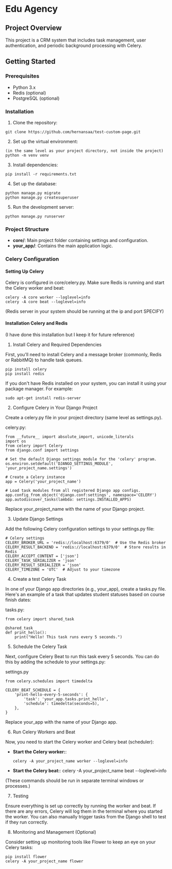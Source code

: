 # Edu Agency

## Project Overview
This project is a CRM system that includes task management, user authentication, and periodic background processing with Celery.

## Getting Started

### Prerequisites
- Python 3.x
- Redis (optional)
- PostgreSQL (optional)


### Installation
1. Clone the repository:
  ```
  git clone https://github.com/hernansaa/test-custom-page.git
  ```

2. Set up the virtual environment:
  ```
  (in the same level as your project directory, not inside the project)
  python -m venv venv
  ```

3. Install dependencies:
  ```
  pip install -r requirements.txt
  ```

4. Set up the database:
  ```
  python manage.py migrate
  python manage.py createsuperuser
  ```

5. Run the development server:
  ```
  python manage.py runserver
  ```


### Project Structure

- **core/**: Main project folder containing settings and configuration.
- **your_app/**: Contains the main application logic.


### Celery Configuration

#### Setting Up Celery

Celery is configured in core/celery.py. Make sure Redis is running and start the Celery worker and beat:

  ```
  celery -A core worker --loglevel=info
  celery -A core beat --loglevel=info
  ```
  
  (Redis server in your system should be running at the ip and port SPECIFY)


#### Installation Celery and Redis
(I have done this installation but I keep it for future reference)

1. Install Celery and Required Dependencies

First, you'll need to install Celery and a message broker (commonly, Redis or RabbitMQ) to handle task queues.
  ```
  pip install celery
  pip install redis
  ```

If you don't have Redis installed on your system, you can install it using your package manager. For example:
  
  ```
  sudo apt-get install redis-server
  ```

2. Configure Celery in Your Django Project

Create a celery.py file in your project directory (same level as settings.py).

  celery.py:
  ```
  from __future__ import absolute_import, unicode_literals
  import os
  from celery import Celery
  from django.conf import settings

  # Set the default Django settings module for the 'celery' program.
  os.environ.setdefault('DJANGO_SETTINGS_MODULE', 'your_project_name.settings')

  # Create a Celery instance
  app = Celery('your_project_name')

  # Load task modules from all registered Django app configs.
  app.config_from_object('django.conf:settings', namespace='CELERY')
  app.autodiscover_tasks(lambda: settings.INSTALLED_APPS)

  ```
Replace your_project_name with the name of your Django project.


3. Update Django Settings

Add the following Celery configuration settings to your settings.py file:

  ```
  # Celery settings
  CELERY_BROKER_URL = 'redis://localhost:6379/0'  # Use the Redis broker
  CELERY_RESULT_BACKEND = 'redis://localhost:6379/0'  # Store results in Redis
  CELERY_ACCEPT_CONTENT = ['json']
  CELERY_TASK_SERIALIZER = 'json'
  CELERY_RESULT_SERIALIZER = 'json'
  CELERY_TIMEZONE = 'UTC'  # Adjust to your timezone
  ```

4. Create a test Celery Task

In one of your Django app directories (e.g., your_app), create a tasks.py file. Here's an example of a task that updates student statuses based on course finish dates:

tasks.py:

  ```
  from celery import shared_task

  @shared_task
  def print_hello():
      print("Hello! This task runs every 5 seconds.")
  ```

5. Schedule the Celery Task

Next, configure Celery Beat to run this task every 5 seconds. You can do this by adding the schedule to your settings.py:

settings.py
  ```
  from celery.schedules import timedelta

  CELERY_BEAT_SCHEDULE = {
      'print-hello-every-5-seconds': {
          'task': 'your_app.tasks.print_hello',
          'schedule': timedelta(seconds=5),
      },
  }

  ```
Replace your_app with the name of your Django app.


6. Run Celery Workers and Beat

Now, you need to start the Celery worker and Celery beat (scheduler):

- **Start the Celery worker:**:
  ```
  celery -A your_project_name worker --loglevel=info
  ```
- **Start the Celery beat:**:
celery -A your_project_name beat --loglevel=info

(These commands should be run in separate terminal windows or processes.)


7.  Testing

Ensure everything is set up correctly by running the worker and beat. If there are any errors, Celery will log them in the terminal where you started the worker. You can also manually trigger tasks from the Django shell to test if they run correctly.


8. Monitoring and Management (Optional)

Consider setting up monitoring tools like Flower to keep an eye on your Celery tasks:
  ```
  pip install flower
  celery -A your_project_name flower
  ```

